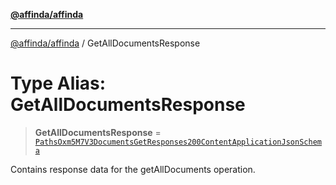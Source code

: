 [**@affinda/affinda**](../README.md)

***

[@affinda/affinda](../globals.md) / GetAllDocumentsResponse

# Type Alias: GetAllDocumentsResponse

> **GetAllDocumentsResponse** = [`PathsOxm5M7V3DocumentsGetResponses200ContentApplicationJsonSchema`](../interfaces/PathsOxm5M7V3DocumentsGetResponses200ContentApplicationJsonSchema.md)

Contains response data for the getAllDocuments operation.
